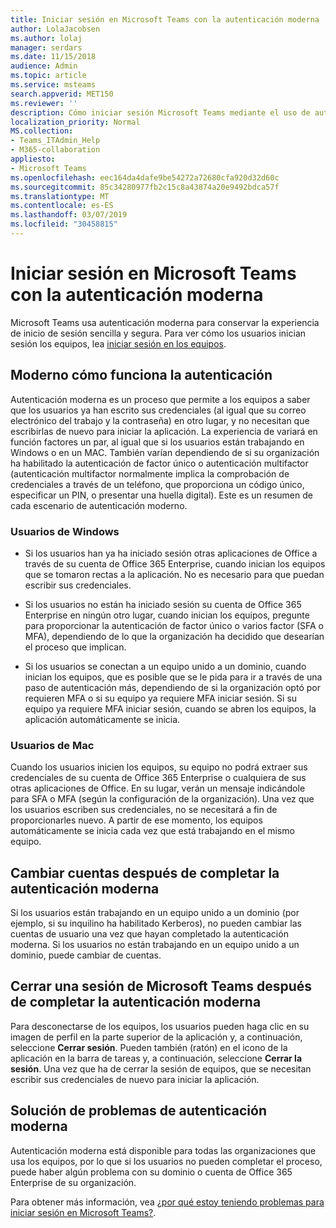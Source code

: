 ```yaml
---
title: Iniciar sesión en Microsoft Teams con la autenticación moderna
author: LolaJacobsen
ms.author: lolaj
manager: serdars
ms.date: 11/15/2018
audience: Admin
ms.topic: article
ms.service: msteams
search.appverid: MET150
ms.reviewer: ''
description: Cómo iniciar sesión Microsoft Teams mediante el uso de autenticación moderna.
localization_priority: Normal
MS.collection:
- Teams_ITAdmin_Help
- M365-collaboration
appliesto:
- Microsoft Teams
ms.openlocfilehash: eec164da4dafe9be54272a72680cfa920d32d60c
ms.sourcegitcommit: 85c34280977fb2c15c8a43874a20e9492bdca57f
ms.translationtype: MT
ms.contentlocale: es-ES
ms.lasthandoff: 03/07/2019
ms.locfileid: "30458815"
---
```

<a name="sign-in-to-microsoft-teams-using-modern-authentication"></a>Iniciar sesión en Microsoft Teams con la autenticación moderna
==========================

Microsoft Teams usa autenticación moderna para conservar la experiencia de inicio de sesión sencilla y segura. Para ver cómo los usuarios inician sesión los equipos, lea [iniciar sesión en los equipos](https://support.office.com/article/sign-in-to-teams-ea4b1443-d11b-4791-8ae1-9977e7723055).

## <a name="how-modern-authentication-works"></a>Moderno cómo funciona la autenticación

Autenticación moderna es un proceso que permite a los equipos a saber que los usuarios ya han escrito sus credenciales (al igual que su correo electrónico del trabajo y la contraseña) en otro lugar, y no necesitan que escribirlas de nuevo para iniciar la aplicación. La experiencia de variará en función factores un par, al igual que si los usuarios están trabajando en Windows o en un MAC. También varían dependiendo de si su organización ha habilitado la autenticación de factor único o autenticación multifactor (autenticación multifactor normalmente implica la comprobación de credenciales a través de un teléfono, que proporciona un código único, especificar un PIN, o presentar una huella digital). Este es un resumen de cada escenario de autenticación moderno.

### <a name="windows-users"></a>Usuarios de Windows 

- Si los usuarios han ya ha iniciado sesión otras aplicaciones de Office a través de su cuenta de Office 365 Enterprise, cuando inician los equipos que se tomaron rectas a la aplicación. No es necesario para que puedan escribir sus credenciales.

- Si los usuarios no están ha iniciado sesión su cuenta de Office 365 Enterprise en ningún otro lugar, cuando inician los equipos, pregunte para proporcionar la autenticación de factor único o varios factor (SFA o MFA), dependiendo de lo que la organización ha decidido que desearían el proceso que implican.

- Si los usuarios se conectan a un equipo unido a un dominio, cuando inician los equipos, que es posible que se le pida para ir a través de una paso de autenticación más, dependiendo de si la organización optó por requieren MFA o si su equipo ya requiere MFA iniciar sesión. Si su equipo ya requiere MFA iniciar sesión, cuando se abren los equipos, la aplicación automáticamente se inicia.

### <a name="mac-users"></a>Usuarios de Mac 

Cuando los usuarios inicien los equipos, su equipo no podrá extraer sus credenciales de su cuenta de Office 365 Enterprise o cualquiera de sus otras aplicaciones de Office. En su lugar, verán un mensaje indicándole para SFA o MFA (según la configuración de la organización). Una vez que los usuarios escriben sus credenciales, no se necesitará a fin de proporcionarles nuevo. A partir de ese momento, los equipos automáticamente se inicia cada vez que está trabajando en el mismo equipo.

## <a name="switching-accounts-after-completing-modern-authentication"></a>Cambiar cuentas después de completar la autenticación moderna

Si los usuarios están trabajando en un equipo unido a un dominio (por ejemplo, si su inquilino ha habilitado Kerberos), no pueden cambiar las cuentas de usuario una vez que hayan completado la autenticación moderna. Si los usuarios no están trabajando en un equipo unido a un dominio, puede cambiar de cuentas.

## <a name="signing-out-of-microsoft-teams-after-completing-modern-authentication"></a>Cerrar una sesión de Microsoft Teams después de completar la autenticación moderna

Para desconectarse de los equipos, los usuarios pueden haga clic en su imagen de perfil en la parte superior de la aplicación y, a continuación, seleccione **Cerrar sesión**. Pueden también (ratón) en el icono de la aplicación en la barra de tareas y, a continuación, seleccione **Cerrar la sesión**. Una vez que ha de cerrar la sesión de equipos, que se necesitan escribir sus credenciales de nuevo para iniciar la aplicación.

## <a name="troubleshooting-modern-authentication"></a>Solución de problemas de autenticación moderna

Autenticación moderna está disponible para todas las organizaciones que usa los equipos, por lo que si los usuarios no pueden completar el proceso, puede haber algún problema con su dominio o cuenta de Office 365 Enterprise de su organización. 

Para obtener más información, vea [¿por qué estoy teniendo problemas para iniciar sesión en Microsoft Teams?](https://support.office.com/article/why-am-i-having-trouble-signing-in-to-microsoft-teams-a02f683b-61a3-4008-9447-ee60c5593b0f).

